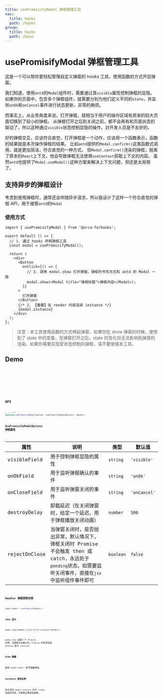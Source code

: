 ```yaml
---
title: usePromisifyModal 弹框管理工具
nav:
  title: Hooks
  path: /hooks
group:
  title: hooks
  path: /base
---
```


# usePromisifyModal 弹框管理工具

这是一个可以帮你更轻松管理自定义弹窗的 hooks 工具，使用函数的方式开启弹窗。

我们知道，使用`antd`的`Modal`组件时，需要通过其`visible`属性控制弹框的显隐。
如果你的页面中，包含多个弹框组件，就需要分别为他们定义不同的`state`，并监听`onOk`和`onCancel`事件进行状态更新，非常的麻烦。

而事实上，从业务角度来说，打开弹框，就相当于用户的操作区域有原来的较大页面切换到了较小的弹框。
从弹框打开之后到关闭之前，都不会再有和页面状态的联动了。所以这种通过`visible`状态控制显隐的操作，对开发人员是不友好的。

好的弹框交互，应该符合直觉，打开弹框是一个动作，应该用一个函数表示，函数的结果就是本次操作弹框的结果。
比如`antd`提供的`Modal.confirm()`这类函数式调用，就是更加简洁，符合直觉的一种方式。
但`Modal.confirm()`渲染的弹框，脱离了原本的`React`上下文，他会导致弹框无法使用`useContext`获取上下文的内容。
虽然`antd`也提供了`Modal.useModal()`这种方案来解决上下文问题，但还是太局限了。

## 支持异步的弹框设计

考虑到使用弹框时，通常还会伴随异步请求，所以我设计了这样一个符合直觉的弹框 API，用于接管`antd`的`Modal`

### 使用方式

```tsx | pure
import { usePromisifyModal } from '@orca-fe/hooks';

export default () => {
  // 1. 通过 hooks 声明弹框工具
  const modal = usePromisifyModal();

  return (
    <div>
      <Button
        onClick={() => {
          // 3. 调用 modal.show 打开弹窗，弹框的书写方式和 antd 的 Modal 一致
          modal.show(<Modal title="弹框标题">弹框内容</Modal>);
        }}
      >
        打开弹窗
      </Button>
      {/* 2. 【重要】在 render 内部渲染 instance */}
      {modal.instance}
    </div>
  );
};
```

> 注意：本工具使用函数的方式唤起弹窗，如果你在 show 弹窗的时候，使用到了 state 中的变量，在弹窗打开之后，state 的变化将无法影响到弹窗的渲染。如果你需要实现受状态控制的弹框，请不要使用本工具。

## Demo

<code title="基本使用" src="../../demo/usePromisifyModal/basic.tsx" />

<code title="带交互" description="弹窗中包含输入框等需要交互的内容" src="../../demo/usePromisifyModal/interactive.tsx" />

<code title="自定义弹窗" description="自定义弹窗指的是，你可以基于`Modal`封装属于自己的弹框组件，将复杂的业务逻辑放在弹框组件内部实现，只要对外仍保留 visible/onOk/onCancel 属性即可。" src="../../demo/usePromisifyModal/custom.tsx" />

<code title="Drawer" description="我们对侧边抽屉组件 Drawer 也做了类似的封装。" src="../../demo/usePromisifyModal/drawer.tsx" />

## API

```ts | pure
// ts 定义
function usePromisifyModal(options: UsePromisifyModalOptions): Handler;
```

### UsePromisifyModalOptions 弹框属性

| 属性          | 说明                                                                                                                                                        | 类型      | 默认值       |
| ------------- | ----------------------------------------------------------------------------------------------------------------------------------------------------------- | --------- | ------------ |
| visibleField  | 用于控制弹框显隐的属性                                                                                                                                      | `string`  | `'visible'`  |
| onOkField     | 用于监听弹框确认的事件                                                                                                                                      | `string`  | `'onOk'`     |
| onCloseField  | 用于监听弹窗关闭的事件                                                                                                                                      | `string`  | `'onCancel'` |
| destroyDelay  | 卸载延迟（在关闭弹窗时，给定一个延迟，用于弹框播放关闭动画）                                                                                                | `number`  | `500`        |
| rejectOnClose | 当弹窗关闭时，是否抛出异常，默认情况下，弹框关闭时 Promise 不会触发 then 或 catch，永远处于`pending`状态。如需要监听关闭事件，直接在`jsx`中监听组件事件即可 | `boolean` | `false`      |

### Handler 弹框控制句柄

```ts | pure
const modal = usePromisifyModal();
```

#### show 显示

```tsx | pure
modal.show(<Modal title="title">content</Modal>);
```

`modal.show` 返回一个 `Promise` 实例，当弹框点击确认时，`Promise` 的状态将由 `pending` 变为 `resolved`

#### hide 隐藏

使用 `modal.hide()` 即可隐藏弹框。

#### instance 渲染实例

你必须将 `modal.instance` 作为 `render` 渲染的内容，才能够正确渲染弹框。
